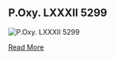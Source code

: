 ## P.Oxy. LXXXII 5299

![P.Oxy. LXXXII 5299](https://figshare.com/ndownloader/files/37610390/preview/37610390/preview.jpg)

[Read More](https://figshare.com/articles/online_resource/P_Oxy_LXXXII_5299_Euclid_Elements_1_4_Diagram_8_11_14_25_without_Proofs_/21186181/2)
